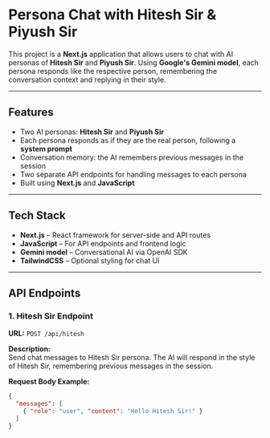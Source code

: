 # Persona Chat with Hitesh Sir & Piyush Sir

This project is a **Next.js** application that allows users to chat with AI personas of **Hitesh Sir** and **Piyush Sir**. Using **Google's Gemini model**, each persona responds like the respective person, remembering the conversation context and replying in their style.

---

## Features

- Two AI personas: **Hitesh Sir** and **Piyush Sir**  
- Each persona responds as if they are the real person, following a **system prompt**  
- Conversation memory: the AI remembers previous messages in the session  
- Two separate API endpoints for handling messages to each persona  
- Built using **Next.js** and **JavaScript**  

---

## Tech Stack

- **Next.js** – React framework for server-side and API routes  
- **JavaScript** – For API endpoints and frontend logic  
- **Gemini model** – Conversational AI via OpenAI SDK  
- **TailwindCSS** – Optional styling for chat UI  

---

## API Endpoints

### 1. Hitesh Sir Endpoint

**URL:** `POST /api/hitesh`

**Description:**  
Send chat messages to Hitesh Sir persona. The AI will respond in the style of Hitesh Sir, remembering previous messages in the session.

**Request Body Example:**

```json
{
  "messages": [
    { "role": "user", "content": "Hello Hitesh Sir!" }
  ]
}
